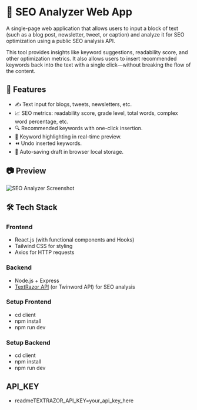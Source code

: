 # 🧠 SEO Analyzer Web App

A single-page web application that allows users to input a block of text (such as a blog post, newsletter, tweet, or caption) and analyze it for SEO optimization using a public SEO analysis API.

This tool provides insights like keyword suggestions, readability score, and other optimization metrics. It also allows users to insert recommended keywords back into the text with a single click—without breaking the flow of the content.

## 🚀 Features

- ✍️ Text input for blogs, tweets, newsletters, etc.
- 📈 SEO metrics: readability score, grade level, total words, complex word percentage, etc.
- 🔍 Recommended keywords with one-click insertion.
- 📎 Keyword highlighting in real-time preview.
- ⏪ Undo inserted keywords.
- 💾 Auto-saving draft in browser local storage.

## 📷 Preview

![SEO Analyzer Screenshot](preview.png) <!-- Add an actual screenshot named preview.png -->

## 🛠️ Tech Stack

### Frontend
- React.js (with functional components and Hooks)
- Tailwind CSS for styling
- Axios for HTTP requests

### Backend
- Node.js + Express
- [TextRazor API](https://www.textrazor.com/) (or Twinword API) for SEO analysis

### Setup Frontend
- cd client
- npm install
- npm run dev

### Setup Backend
- cd client
- npm install
- npm run dev

## API_KEY
- readmeTEXTRAZOR_API_KEY=your_api_key_here
